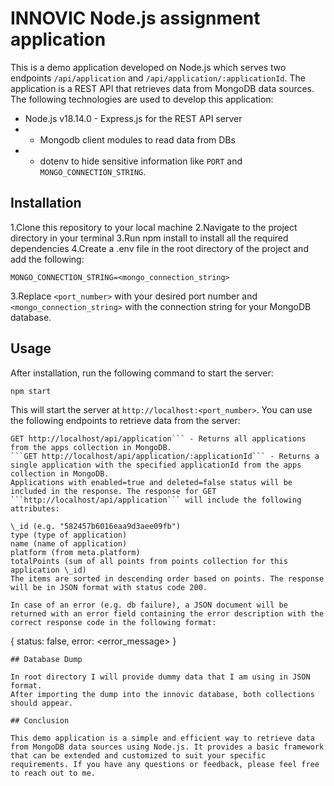 # INNOVIC Node.js assignment application

This is a demo application developed on Node.js which serves two endpoints ```/api/application``` and ```/api/application/:applicationId```. The application is a REST API that retrieves data from MongoDB data sources. The following technologies are used to develop this application: 
- Node.js v18.14.0 - Express.js for the REST API server 
- - Mongodb client modules to read data from DBs 
- - dotenv to hide sensitive information like ```PORT``` and ```MONGO_CONNECTION_STRING```.

## Installation

1.Clone this repository to your local machine
2.Navigate to the project directory in your terminal
3.Run npm install to install all the required dependencies
4.Create a .env file in the root directory of the project and add the following:

```PORT=<port_number>
MONGO_CONNECTION_STRING=<mongo_connection_string>
```

3.Replace ```<port_number>``` with your desired port number and ```<mongo_connection_string>``` with the connection string for your MongoDB database.

## Usage

After installation, run the following command to start the server:

```npm start```

This will start the server at ```http://localhost:<port_number>```. You can use the following endpoints to retrieve data from the server:

```
GET http://localhost/api/application``` - Returns all applications from the apps collection in MongoDB.
```GET http://localhost/api/application/:applicationId``` - Returns a single application with the specified applicationId from the apps collection in MongoDB.
Applications with enabled=true and deleted=false status will be included in the response. The response for GET ```http://localhost/api/application``` will include the following attributes:

\_id (e.g. "582457b6016eaa9d3aee09fb")
type (type of application)
name (name of application)
platform (from meta.platform)
totalPoints (sum of all points from points collection for this application \_id)
The items are sorted in descending order based on points. The response will be in JSON format with status code 200.

In case of an error (e.g. db failure), a JSON document will be returned with an error field containing the error description with the correct response code in the following format:
```
{
status: false,
error: <error_message>
}
```
## Database Dump

In root directory I will provide dummy data that I am using in JSON format.
After importing the dump into the innovic database, both collections should appear.

## Conclusion

This demo application is a simple and efficient way to retrieve data from MongoDB data sources using Node.js. It provides a basic framework that can be extended and customized to suit your specific requirements. If you have any questions or feedback, please feel free to reach out to me.

